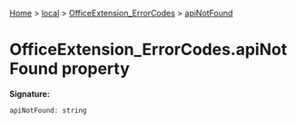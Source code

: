 [Home](./index) &gt; [local](local.md) &gt; [OfficeExtension\_ErrorCodes](local.officeextension_errorcodes.md) &gt; [apiNotFound](local.officeextension_errorcodes.apinotfound.md)

# OfficeExtension\_ErrorCodes.apiNotFound property


**Signature:**
```javascript
apiNotFound: string
```
